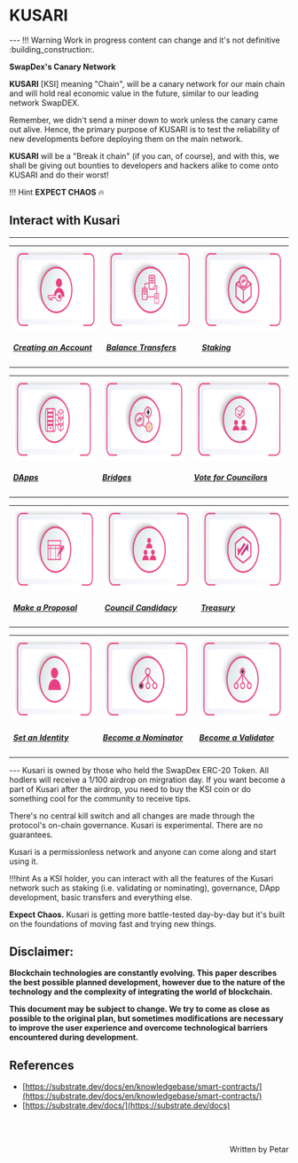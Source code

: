 
<h1><b>KUSARI</b></h1>
---
!!! Warning
    Work in progress content can change and it's not definitive :building_construction:.

**SwapDex's Canary Network**

**KUSARI** [KSI] meaning "Chain", will be a canary network for our main chain and will hold real economic value in the future, similar to our leading network SwapDEX.

Remember, we didn't send a miner down to work unless the canary came out alive. Hence, the primary purpose of KUSARI is to test the reliability of new developments before deploying them on the main network.

**KUSARI** will be a "Break it chain" (if you can, of course), and with this, we shall be giving out bounties to developers and hackers alike to come onto KUSARI and do their worst! 

!!! Hint
    **EXPECT CHAOS** :fire:


## **Interact with Kusari**
---
<table class = "table">
<link rel="stylesheets" type="text/css" href="extra.css">
    <tr>
        <td>
            <a href="/what-to-try/account-generation/">
                <img src="assets/swapdex-docs-creating-an-account.png" alt="Drawing" width="300" height="150">
                    <div class="cards-body">
                        <h5>Creating an Account</h5>
                    </div>
            </a>
        </td>
        <td>
            <a href="/get-started/transfer-balances/">
                <img src="assets/swapdex-docs-balance-transfers.png" alt="Drawing" width="300" height="150">
                    <div class="cards-body">
                        <h5>Balance Transfers</h5>
                    </div>
            </a>
        </td>
        <td>
            <a href="what-to-try/nominator/">
                <img class="guide-image" src="assets/swapdex-docs-staking.png" alt="Drawing" width="300" height="150">
                    <div class="cards-body">
                        <h5>Staking</h5>
                    </div>
            </a>
        </td>
    </tr>
</table>

<table class = "table">
<link rel="stylesheets" type="text/css" href="extra.css">
    <tr>
        <td>
            <a href="/dev-guides/">
                <img src="assets/swapdex-docs-dapps.png" alt="Drawing" width="300" height="150">
                    <div class="cards-body">
                        <h5>DApps</h5>
                    </div>
            </a>
        </td>
        <td>
            <a href="/docs/learn-balance-transfers">
                <img src="assets/swapdex-docs-bridge.png" alt="Drawing" width="300" height="150">
                    <div class="cards-body">
                        <h5>Bridges</h5>
                    </div>
            </a>
        </td>
        <td>
            <a href="/what-to-try/democracy/">
                <img class="guide-image" src="assets/swapdex-docs-vote-for-councilors.png" alt="Drawing" width="300" height="150">
                    <div class="cards-body">
                        <h5>Vote for Councilors</h5>
                    </div>
            </a>
        </td>
    </tr>
</table>

<table class = "table">
<link rel="stylesheets" type="text/css" href="extra.css">
    <tr>
        <td>
            <a href="/what-to-try/democracy/">
                <img src="assets/swapdex-docs-proposal.png" alt="Drawing" width="300" height="150">
                    <div class="cards-body">
                        <h5>Make a Proposal</h5>
                    </div>
            </a>
        </td>
        <td>
            <a href="/what-to-try/democracy/">
                <img src="assets/swapdex-docs-council-candidacy.png" alt="Drawing" width="300" height="150">
                    <div class="cards-body">
                        <h5>Council Candidacy</h5>
                    </div>
            </a>
        </td>
        <td>
            <a href="/what-to-try/treasury/">
                <img class="guide-image" src="assets/swapdex-docs-treasury.png" alt="Drawing" width="300" height="150">
                    <div class="cards-body">
                        <h5>Treasury</h5>
                    </div>
            </a>
        </td>
    </tr>
</table>

<table class = "table">
<link rel="stylesheets" type="text/css" href="extra.css">
    <tr>
        <td>
            <a href="/what-to-try/identity/">
                <img src="assets/swapdex-docs-set-an-identity.png" alt="Drawing" width="300" height="150">
                    <div class="cards-body">
                        <h5>Set an Identity</h5>
                    </div>
            </a>
        </td>
        <td>
            <a href="/what-to-try/nominator/">
                <img src="assets/swapdex-docs-become-a-nominator.png" alt="Drawing" width="300" height="150">
                    <div class="cards-body">
                        <h5>Become a Nominator</h5>
                    </div>
            </a>
        </td>
        <td>
            <a href="/what-to-try/validator/">
                <img class="guide-image" src="assets/swapdex-docs-become-a-validator.png" alt="Drawing" width="300" height="150">
                    <div class="cards-body">
                        <h5>Become a Validator</h5>
                    </div>
            </a>
        </td>
    </tr>
</table>
---
Kusari is owned by those who held the SwapDex ERC-20 Token. All hodlers will receive a 1/100 airdrop on mirgration day. If you want become a part of Kusari after the airdrop, you need to buy the KSI coin or do something cool for the community to receive tips.

There's no central kill switch and all changes are made through the protocol's on-chain governance. Kusari is experimental. There are no guarantees.

Kusari is a permissionless network and anyone can come along and start using it.

!!!hint
    As a KSI holder, you can interact with all the features of the Kusari network such as staking (i.e. validating or nominating), governance, DApp development, basic transfers and everything else.

**Expect Chaos.** Kusari is getting more battle-tested day-by-day but it's built on the foundations of moving fast and trying new things.


## **Disclaimer:**

**Blockchain technologies are constantly evolving. This paper describes the best possible planned development, however due to the nature of the technology and the complexity of integrating the world of blockchain.**

**This document may be subject to change. We try to come as close as possible to the original plan, but sometimes modifications are necessary to improve the user experience and overcome technological barriers encountered during development.**


## **References**


* [https://substrate.dev/docs/en/knowledgebase/smart-contracts/](https://substrate.dev/docs/en/knowledgebase/smart-contracts/)
* [https://substrate.dev/docs/](https://substrate.dev/docs)

<br></br>

<p align=right> Written by Petar </p>